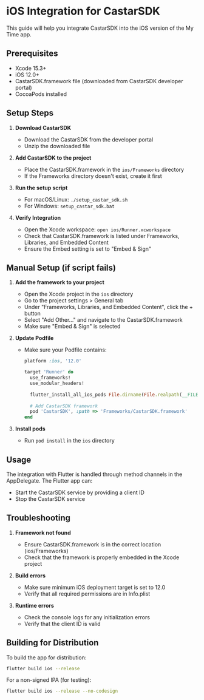 # iOS Integration for CastarSDK

This guide will help you integrate CastarSDK into the iOS version of the My Time app.

## Prerequisites

- Xcode 15.3+
- iOS 12.0+
- CastarSDK.framework file (downloaded from CastarSDK developer portal)
- CocoaPods installed

## Setup Steps

1. **Download CastarSDK**
   - Download the CastarSDK from the developer portal
   - Unzip the downloaded file

2. **Add CastarSDK to the project**
   - Place the CastarSDK.framework in the `ios/Frameworks` directory
   - If the Frameworks directory doesn't exist, create it first

3. **Run the setup script**
   - For macOS/Linux: `./setup_castar_sdk.sh`
   - For Windows: `setup_castar_sdk.bat`

4. **Verify Integration**
   - Open the Xcode workspace: `open ios/Runner.xcworkspace`
   - Check that CastarSDK.framework is listed under Frameworks, Libraries, and Embedded Content
   - Ensure the Embed setting is set to "Embed & Sign"

## Manual Setup (if script fails)

1. **Add the framework to your project**
   - Open the Xcode project in the `ios` directory
   - Go to the project settings > General tab
   - Under "Frameworks, Libraries, and Embedded Content", click the + button
   - Select "Add Other..." and navigate to the CastarSDK.framework
   - Make sure "Embed & Sign" is selected

2. **Update Podfile**
   - Make sure your Podfile contains:
     ```ruby
     platform :ios, '12.0'
     
     target 'Runner' do
       use_frameworks!
       use_modular_headers!
       
       flutter_install_all_ios_pods File.dirname(File.realpath(__FILE__))
       
       # Add CastarSDK framework
       pod 'CastarSDK', :path => 'Frameworks/CastarSDK.framework'
     end
     ```

3. **Install pods**
   - Run `pod install` in the `ios` directory

## Usage

The integration with Flutter is handled through method channels in the AppDelegate. The Flutter app can:

- Start the CastarSDK service by providing a client ID
- Stop the CastarSDK service

## Troubleshooting

1. **Framework not found**
   - Ensure CastarSDK.framework is in the correct location (ios/Frameworks)
   - Check that the framework is properly embedded in the Xcode project

2. **Build errors**
   - Make sure minimum iOS deployment target is set to 12.0
   - Verify that all required permissions are in Info.plist

3. **Runtime errors**
   - Check the console logs for any initialization errors
   - Verify that the client ID is valid

## Building for Distribution

To build the app for distribution:

```bash
flutter build ios --release
```

For a non-signed IPA (for testing):

```bash
flutter build ios --release --no-codesign
``` 